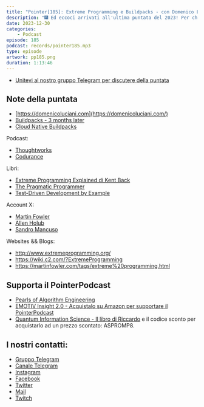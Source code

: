 ```yaml
---
title: "Pointer[185]: Extreme Programming e Buildpacks - con Domenico Luciani (Tanzu Labs)"
description: "🎆 Ed eccoci arrivati all'ultima puntata del 2023! Per chiudere al meglio vi proponiamo una chiacchierata con Domenico Luciani, Senior Software Engineer in Tanzu Labs, divisione di VMware. 📦 Domenico ci ha raccontato di VMware Take 3, un'iniziativa molto interessante che gli ha permesso di lavorare per tre mesi su un progetto open source, nello specifico Buildpacks. Ne avete sentito parlare?  👨‍💻 Non ci siamo occupati solo di Buildpacks, Domenico ci ha illustrato la metodologia di lavoro che preferisce e che utilizza giornalmente, Extreme Programming, spiegandoci nel dettaglio in cosa consiste e come si può iniziare ad utilizzarla. Per chiudere in bellezza il PointerPodcast vi augura un felicissimo anno nuovo!"
date: 2023-12-30
categories:
    - Podcast
episode: 185
podcast: records/pointer185.mp3
type: episode
artwork: pp185.png
duration: 1:13:46
---
```


-   [Unitevi al nostro gruppo Telegram per discutere della puntata](https://t.me/pointerpodcastgruppo)

## Note della puntata

- [https://domenicoluciani.com](https://domenicoluciani.com/)
- [Buildpacks - 3 months later](https://domenicoluciani.com/2023/11/16/buildpacks-3-months-later.html)
- [Cloud Native Buildpacks](https://buildpacks.io/)

Podcast:

- [Thoughtworks](https://open.spotify.com/show/6RBb4pGRgOFTmtCDSfTWv)
- [Codurance](https://open.spotify.com/show/2J8m3qKsB9IVhV4AagaDZn)

Libri:

- [Extreme Programming Explained di Kent Back](https://amzn.to/3tKMZlI)
- [The Pragmatic Programmer](https://amzn.to/3RJa3t4) 
- [Test-Driven Development by Example](https://amzn.to/3H0Eu9f)

Account X:
- [Martin Fowler](https://twitter.com/martinfowler)
- [Allen Holub](https://twitter.com/allenholub)
- [Sandro Mancuso](https://twitter.com/sandromancuso)

Websites && Blogs:

- http://www.extremeprogramming.org/
- https://wiki.c2.com/?ExtremeProgramming
- https://martinfowler.com/tags/extreme%20programming.html

## Supporta il PointerPodcast

- [Pearls of Algorithm Engineering](https://amzn.to/47A4fbP)
- [EMOTIV Insight 2.0 - Acquistalo su Amazon per supportare il PointerPodcast](https://amzn.to/3RASY6c)
- [Quantum Information Science - Il libro di Riccardo](https://global.oup.com/academic/product/quantum-information-science-9780198787488?cc=it&lang=en&) e il codice sconto per acquistarlo ad un prezzo scontato: ASPROMP8.

## I nostri contatti:

-   [Gruppo Telegram](https://t.me/pointerpodcastgruppo)
-   [Canale Telegram](https://t.me/PointerPodcast)
-   [Instagram](https://www.instagram.com/pointerpodcast/)
-   [Facebook](https://www.facebook.com/pointerPodcast/)
-   [Twitter](https://twitter.com/PointerPodcast)
-   [Mail](info@pointerpodcast.it)
-   [Twitch](https://www.twitch.tv/pointerpodcast)
